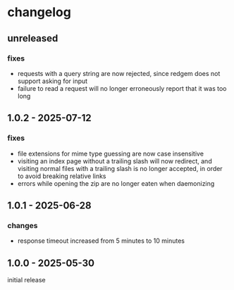 # changelog

## unreleased

### fixes
- requests with a query string are now rejected, since redgem does not
  support asking for input
- failure to read a request will no longer erroneously report that it
  was too long

## 1.0.2 - 2025-07-12

### fixes
- file extensions for mime type guessing are now case insensitive
- visiting an index page without a trailing slash will now redirect,
  and visiting normal files with a trailing slash is no longer
  accepted, in order to avoid breaking relative links
- errors while opening the zip are no longer eaten when daemonizing

## 1.0.1 - 2025-06-28

### changes
- response timeout increased from 5 minutes to 10 minutes

## 1.0.0 - 2025-05-30
initial release
